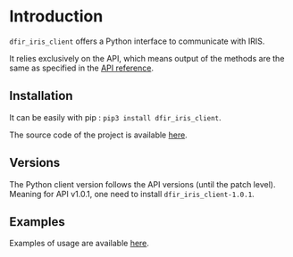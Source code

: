 # Introduction

`dfir_iris_client` offers a Python interface to communicate with IRIS.  

It relies exclusively on the API, which means output of the methods are the same as specified in the [API reference](https://docs.dfir-iris.org/operations/api/#references). 


## Installation
It can be easily with pip : ``pip3 install dfir_iris_client``.  

The source code of the project is available [here](https://github.com/dfir-iris/iris-client).  

## Versions
The Python client version follows the API versions (until the patch level). Meaning for API v1.0.1, one need to install `dfir_iris_client-1.0.1`. 


## Examples
Examples of usage are available [here](https://github.com/dfir-iris/iris-client/tree/master/examples). 

